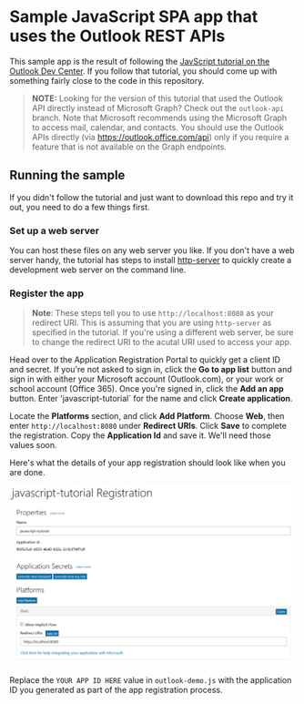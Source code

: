 # Sample JavaScript SPA app that uses the Outlook REST APIs

This sample app is the result of following the [JavScript tutorial on the Outlook Dev Center](https://docs.microsoft.com/en-us/outlook/rest/javascript-tutorial). If you follow that tutorial, you should come up with something fairly close to the code in this repository.

> **NOTE:** Looking for the version of this tutorial that used the Outlook API directly instead of Microsoft Graph? Check out the `outlook-api` branch. Note that Microsoft recommends using the Microsoft Graph to access mail, calendar, and contacts. You should use the Outlook APIs directly (via https://outlook.office.com/api) only if you require a feature that is not available on the Graph endpoints.

## Running the sample

If you didn't follow the tutorial and just want to download this repo and try it out, you need to do a few things first.

### Set up a web server

You can host these files on any web server you like. If you don't have a web server handy, the tutorial has steps to install [http-server](https://www.npmjs.com/package/http-server) to quickly create a development web server on the command line.

### Register the app

> **Note**: These steps tell you to use `http://localhost:8080` as your redirect URI. This is assuming that you are using `http-server` as specified in the tutorial. If you're using a different web server, be sure to change the redirect URI to the acutal URI used to access your app.

Head over to the Application Registration Portal to quickly get a client ID and secret. If you're not asked to sign in, click the **Go to app list** button and sign in with either your Microsoft account (Outlook.com), or your work or school account (Office 365). Once you're signed in, click the **Add an app** button. Enter 'javascript-tutorial` for the name and click **Create application**. 

Locate the **Platforms** section, and click **Add Platform**. Choose **Web**, then enter `http://localhost:8080` under **Redirect URIs**. Click **Save** to complete the registration. Copy the **Application Id** and save it. We'll need those values soon.

Here's what the details of your app registration should look like when you are done.

![The completed app registration](./readme-images/app-registration.PNG)

Replace the `YOUR APP ID HERE` value in `outlook-demo.js` with the application ID you generated as part of the app registration process.